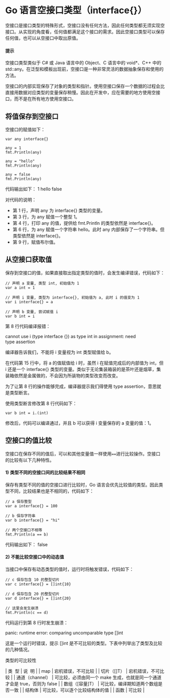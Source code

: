 # Go 语言空接口类型（interface{}）

空接口是接口类型的特殊形式，空接口没有任何方法，因此任何类型都无须实现空接口。从实现的角度看，任何值都满足这个接口的需求。因此空接口类型可以保存任何值，也可以从空接口中取出原值。

#### 提示

空接口类型类似于 C# 或 Java 语言中的 Object、C 语言中的 void*、C++ 中的 std::any。在泛型和模板出现前，空接口是一种非常灵活的数据抽象保存和使用的方法。

空接口的内部实现保存了对象的类型和指针。使用空接口保存一个数据的过程会比直接用数据对应类型的变量保存稍慢。因此在开发中，应在需要的地方使用空接口，而不是在所有地方使用空接口。

## 将值保存到空接口

空接口的赋值如下：

```
var any interface{}

any = 1
fmt.Println(any)

any = "hello"
fmt.Println(any)

any = false
fmt.Println(any)
```

代码输出如下：
1
hello
false

对代码的说明：

*   第 1 行，声明 any 为 interface{} 类型的变量。
*   第 3 行，为 any 赋值一个整型 1。
*   第 4 行，打印 any 的值，提供给 fmt.Println 的类型依然是 interface{}。
*   第 6 行，为 any 赋值一个字符串 hello。此时 any 内部保存了一个字符串。但类型依然是 interface{}。
*   第 9 行，赋值布尔值。

## 从空接口获取值

保存到空接口的值，如果直接取出指定类型的值时，会发生编译错误，代码如下：

```
// 声明 a 变量, 类型 int, 初始值为 1
var a int = 1

// 声明 i 变量, 类型为 interface{}, 初始值为 a, 此时 i 的值变为 1
var i interface{} = a

// 声明 b 变量, 尝试赋值 i
var b int = i
```

第 8 行代码编译报错：

cannot use i (type interface {}) as type int in assignment: need type assertion

编译器告诉我们，不能将 i 变量视为 int 类型赋值给 b。

在代码第 15 行中，将 a 的值赋值给 i 时，虽然 i 在赋值完成后的内部值为 int，但 i 还是一个 interface{} 类型的变量。类似于无论集装箱装的是茶叶还是烟草，集装箱依然是金属做的，不会因为所装物的类型改变而改变。

为了让第 8 行的操作能够完成，编译器提示我们得使用 type assertion，意思就是类型断言。

使用类型断言修改第 8 行代码如下：

```
var b int = i.(int)
```

修改后，代码可以编译通过，并且 b 可以获得 i 变量保存的 a 变量的值：1。

## 空接口的值比较

空接口在保存不同的值后，可以和其他变量值一样使用`==`进行比较操作。空接口的比较有以下几种特性。

#### 1) 类型不同的空接口间的比较结果不相同

保存有类型不同的值的空接口进行比较时，Go 语言会优先比较值的类型。因此类型不同，比较结果也是不相同的，代码如下：

```
// a 保存整型
var a interface{} = 100

// b 保存字符串
var b interface{} = "hi"

// 两个空接口不相等
fmt.Println(a == b)
```

代码输出如下：
false

#### 2) 不能比较空接口中的动态值

当接口中保存有动态类型的值时，运行时将触发错误，代码如下：

```
// c 保存包含 10 的整型切片
var c interface{} = []int{10}

// d 保存包含 20 的整型切片
var d interface{} = []int{20}

// 这里会发生崩溃
fmt.Println(c == d)
```

代码运行到第 8 行时发生崩溃：

panic: runtime error: comparing uncomparable type []int

这是一个运行时错误，提示 []int 是不可比较的类型。下表中列举出了类型及比较的几种情况。

类型的可比较性

| 类  型 | 说  明 |
| map | 宕机错误，不可比较 |
| 切片（[]T） | 宕机错误，不可比较 |
| 通道（channel） | 可比较，必须由同一个 make 生成，也就是同一个通道才会是 true，否则为 false |
| 数组（[容量]T） | 可比较，编译期知道两个数组是否一致 |
| 结构体 | 可比较，可以逐个比较结构体的值 |
| 函数 | 可比较 |
